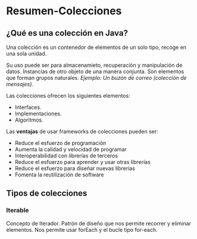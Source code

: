 # Resumen-Colecciones
## ¿Qué es una colección en Java? ##

Una colección es un contenedor de elementos de un solo tipo, recoge en una sola unidad.

Su uso puede ser para almacenamieto, recuperación y manipulación de datos. Instancias de otro objeto de una manera conjunta.
Son elementos que forman grupos naturales. _Ejemplo: Un buzón de correo (colección de mensajes)._

Las colecciones ofrecen los siguientes elementos:
- Interfaces.
- Implementaciones.
- Algoritmos.

Las **ventajas** de usar frameworks de colecciones pueden ser:
- Reduce el esfuerzo de programación
- Aumenta la calidad y velocidad de programar
- Interoperabilidad con librerías de terceros
- Reduce el esfuerzo para aprender y usar otras librerías
- Reduce el esfuerzo para diseñar nuevas librerías
- Fomenta la reutilización de software

## Tipos de colecciones ##

### Iterable <E> ###
  
  Concepto de Iterador. Patrón de diseño que nos permite recorrer y eliminar elementos.
  Nos permite usar forEach y el bucle tipo for-each.



